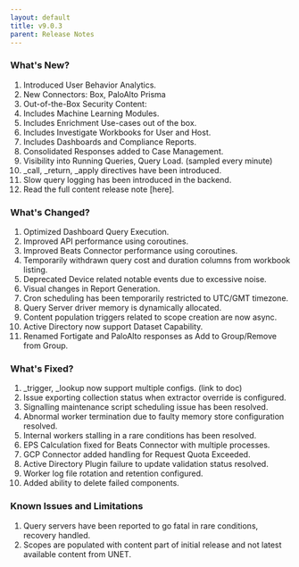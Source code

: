 ```yaml
---
layout: default
title: v9.0.3
parent: Release Notes
---
```


### What's New?
1. Introduced User Behavior Analytics.
2. New Connectors: Box, PaloAlto Prisma
3. Out-of-the-Box Security Content: 
4. Includes Machine Learning Modules.
5. Includes Enrichment Use-cases out of the box.
6. Includes Investigate Workbooks for User and Host.
7. Includes Dashboards and Compliance Reports.
8. Consolidated Responses added to Case Management.
9. Visibility into Running Queries, Query Load. (sampled every minute)
10. \_call, \_return, \_apply directives have been introduced.
11. Slow query logging has been introduced in the backend.
12. Read the full content release note [here].

### What's Changed?
1. Optimized Dashboard Query Execution.
2. Improved API performance using coroutines. 
3. Improved Beats Connector performance using coroutines.
4. Temporarily withdrawn query cost and duration columns from workbook listing.
5. Deprecated Device related notable events due to excessive noise.
6. Visual changes in Report Generation.
7. Cron scheduling has been temporarily restricted to UTC/GMT timezone.
8. Query Server driver memory is dynamically allocated.
9. Content population triggers related to scope creation are now async.
10. Active Directory now support Dataset Capability.
11. Renamed Fortigate and PaloAlto responses as Add to Group/Remove from Group.

### What's Fixed?
1. \_trigger, \_lookup now support multiple configs. (link to doc)
2. Issue exporting collection status when extractor override is configured.
3. Signalling maintenance script scheduling issue has been resolved.
4. Abnormal worker termination due to faulty memory store configuration resolved.
5. Internal workers stalling in a rare conditions has been resolved.
6. EPS Calculation fixed for Beats Connector with multiple processes.
7. GCP Connector added handling for Request Quota Exceeded.
8. Active Directory Plugin failure to update validation status resolved.
9. Worker log file rotation and retention configured.
10. Added ability to delete failed components.

### Known Issues and Limitations
1. Query servers have been reported to go fatal in rare conditions, recovery handled.
2. Scopes are populated with content part of initial release and not latest available content from UNET.
